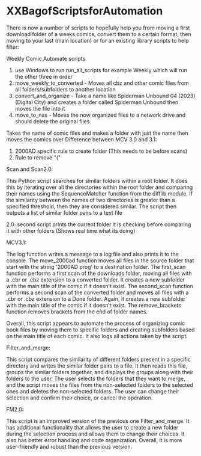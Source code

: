 # XXBagofScriptsforAutomation
There is now a number of scripts to hopefully help you from moving a first download folder of a weeks comics, convert them to a certain format, then moving to your last (main location) or for an existing library scripts to help filter:

Weekly Comic Automate scripts
1. use Windows to run run_all_scripts for example Weekly which will run the other three in order
2. move_weekly_to_converted - Moves all cbz and other comic files from all folders/subfolders to another location
3. convert_and_organize - Take a name like Spiderman Unbound 04 (2023)(Digital City) and creates a folder called Spiderman Unbound then moves the file into it
4. move_to_nas - Moves the now organized files to a network drive and should delete the original files


Takes the name of comic files and makes a folder with just the name then moves the comics over
Difference between MCV 3.0 and 3.1:

1. 2000AD specific rule to create folder (This needs to be before scans)
2. Rule to remove "("


Scan and Scan2.0:

This Python script searches for similar folders within a root folder. 
It does this by iterating over all the directories within the root folder and comparing their names using the SequenceMatcher function from the difflib module. 
If the similarity between the names of two directories is greater than a specified threshold, then they are considered similar. 
The script then outputs a list of similar folder pairs to a text file

2.0:
second script prints the current folder it is checking before comparing it with other folders
(Shows real time what its doing)

MCV3.1:

The log function writes a message to a log file and also prints it to the console. The move_2000ad function moves all files in the source folder that start with the string '2000AD prog' to a destination folder. 
The first_scan function performs a first scan of the downloads folder, moving all files with a .cbr or .cbz extension to a converted folder. 
It creates a new subfolder with the main title of the comic if it doesn't exist. 
The second_scan function performs a second scan of the converted folder and moves all files with a .cbr or .cbz extension to a Done folder. 
Again, it creates a new subfolder with the main title of the comic if it doesn't exist. The remove_brackets function removes brackets from the end of folder names.

Overall, this script appears to automate the process of organizing comic book files by moving them to specific folders and creating subfolders based on the main title of each comic. 
It also logs all actions taken by the script.

Filter_and_merge:

This script compares the similarity of different folders present in a specific directory and writes the similar folder pairs to a file. 
It then reads this file, groups the similar folders together, and displays the groups along with their folders to the user. 
The user selects the folders that they want to merge, and the script moves the files from the non-selected folders to the selected ones and deletes the non-selected folders. 
The user can change their selection and confirm their choice, or cancel the operation.

FM2.0:

This script is an improved version of the previous one Filter_and_merge. It has additional functionality that allows the user to create a new folder during the selection process and allows them to change their choices. 
It also has better error handling and code organization. Overall, it is more user-friendly and robust than the previous version.
